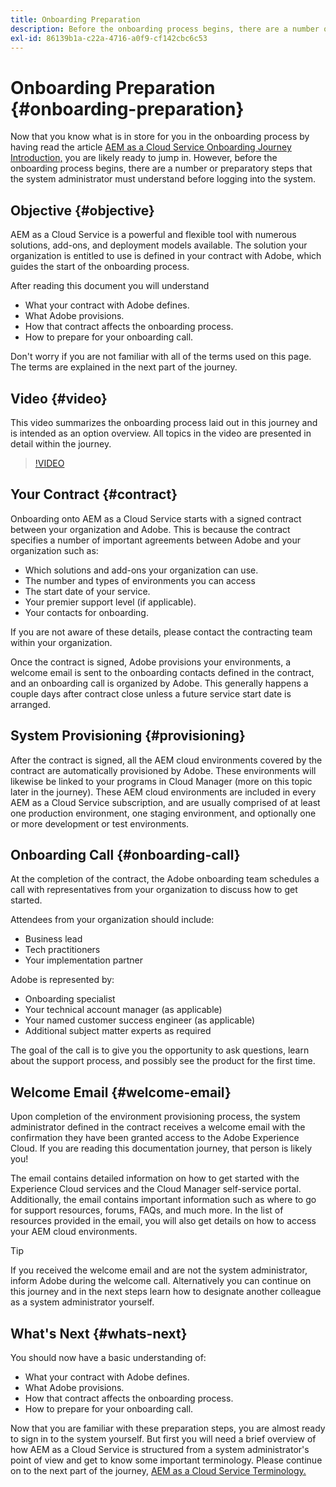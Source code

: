 ```yaml
---
title: Onboarding Preparation
description: Before the onboarding process begins, there are a number or preparatory steps that the system administrator must understand before logging into the system.
exl-id: 86139b1a-c22a-4716-a0f9-cf142cbc6c53
---
```

# Onboarding Preparation {#onboarding-preparation}

Now that you know what is in store for you in the onboarding process by having read the article [AEM as a Cloud Service Onboarding Journey Introduction,](overview.md) you are likely ready to jump in. However, before the onboarding process begins, there are a number or preparatory steps that the system administrator must understand before logging into the system.

## Objective {#objective}

AEM as a Cloud Service is a powerful and flexible tool with numerous solutions, add-ons, and deployment models available. The solution your organization is entitled to use is defined in your contract with Adobe, which guides the start of the onboarding process. 

After reading this document you will understand

* What your contract with Adobe defines.
* What Adobe provisions.
* How that contract affects the onboarding process.
* How to prepare for your onboarding call.

Don't worry if you are not familiar with all of the terms used on this page. The terms are explained in the next part of the journey.

## Video {#video}

This video summarizes the onboarding process laid out in this journey and is intended as an option overview. All topics in the video are presented in detail within the journey.

>[!VIDEO](https://video.tv.adobe.com/v/336959/?quality=12&learn=on)

## Your Contract {#contract}

Onboarding onto AEM as a Cloud Service starts with a signed contract between your organization and Adobe. This is because the contract specifies a number of important agreements between Adobe and your organization such as:

* Which solutions and add-ons your organization can use.
* The number and types of environments you can access
* The start date of your service.
* Your premier support level (if applicable).
* Your contacts for onboarding.

If you are not aware of these details, please contact the contracting team within your organization.

Once the contract is signed, Adobe provisions your environments, a welcome email is sent to the onboarding contacts defined in the contract, and an onboarding call is organized by Adobe. This generally happens a couple days after contract close unless a future service start date is arranged.

## System Provisioning {#provisioning}

After the contract is signed, all the AEM cloud environments covered by the contract are automatically provisioned by Adobe. These environments will likewise be linked to your programs in Cloud Manager (more on this topic later in the journey). These AEM cloud environments are included in every AEM as a Cloud Service subscription, and are usually comprised of at least one production environment, one staging environment, and optionally one or more development or test environments.

## Onboarding Call {#onboarding-call}

At the completion of the contract, the Adobe onboarding team schedules a call with representatives from your organization to discuss how to get started.

Attendees from your organization should include:

* Business lead
* Tech practitioners
* Your implementation partner

Adobe is represented by:

* Onboarding specialist
* Your technical account manager (as applicable)
* Your named customer success engineer (as applicable)
* Additional subject matter experts as required

The goal of the call is to give you the opportunity to ask questions, learn about the support process, and possibly see the product for the first time.

## Welcome Email {#welcome-email}

Upon completion of the environment provisioning process, the system administrator defined in the contract receives a welcome email with the confirmation they have been granted access to the Adobe Experience Cloud. If you are reading this documentation journey, that person is likely you!

The email contains detailed information on how to get started with the Experience Cloud services and the Cloud Manager self-service portal. Additionally, the email contains important information such as where to go for support resources, forums, FAQs, and much more. In the list of resources provided in the email, you will also get details on how to access your AEM cloud environments.

>[!TIP]
>
>If you received the welcome email and are not the system administrator, inform Adobe during the welcome call. Alternatively you can continue on this journey and in the next steps learn how to designate another colleague as a system administrator yourself.

## What's Next {#whats-next}

You should now have a basic understanding of:

* What your contract with Adobe defines.
* What Adobe provisions.
* How that contract affects the onboarding process.
* How to prepare for your onboarding call.

Now that you are familiar with these preparation steps, you are almost ready to sign in to the system yourself. But first you will need a brief overview of how AEM as a Cloud Service is structured from a system administrator's point of view and get to know some important terminology. Please continue on to the next part of the journey, [AEM as a Cloud Service Terminology.](terminology.md)
